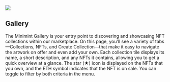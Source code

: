 <div className='content-left'>
<img src='/icons/gallery.svg'>

## Gallery

The Minimint Gallery is your entry point to discovering and showcasing NFT collections within our marketplace. On this page, you’ll see a variety of tabs—Collections, NFTs, and Create Collection—that make it easy to navigate the artwork on offer and even add your own. Each collection tile displays its name, a short description, and any NFTs it contains, allowing you to get a quick overview at a glance. The star (★) icon is displayed on the NFTs that you own, and the ETH symbol indicates that the NFT is on sale. You can toggle to filter by both criteria in the menu.

</div>